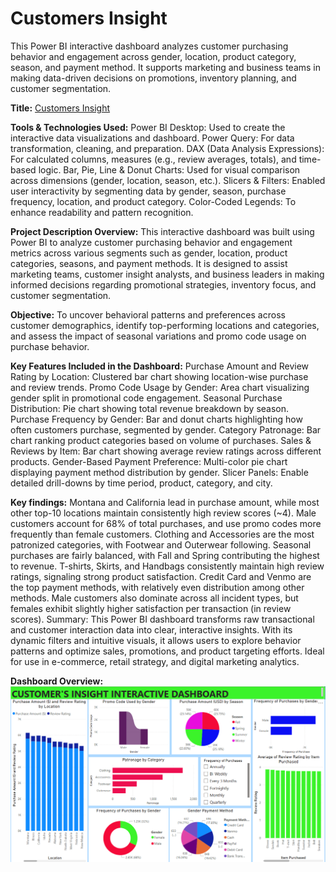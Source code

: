 # Customers Insight
This Power BI interactive dashboard analyzes customer purchasing behavior and engagement across gender, location, product category, season, and payment method. It supports marketing and business teams in making data-driven decisions on promotions, inventory planning, and customer segmentation.

**Title:** [Customers Insight](https://github.com/Osiwi/github.io/blob/main/Customer%20Insight.pbix)

**Tools & Technologies Used:**
Power BI Desktop: Used to create the interactive data visualizations and dashboard.
Power Query: For data transformation, cleaning, and preparation.
DAX (Data Analysis Expressions): For calculated columns, measures (e.g., review averages, totals), and time-based logic.
Bar, Pie, Line & Donut Charts: Used for visual comparison across dimensions (gender, location, season, etc.).
Slicers & Filters: Enabled user interactivity by segmenting data by gender, season, purchase frequency, location, and product category.
Color-Coded Legends: To enhance readability and pattern recognition.

**Project Description Overview:**
This interactive dashboard was built using Power BI to analyze customer purchasing behavior and engagement metrics across various segments such as gender, location, product categories, seasons, and payment methods. It is designed to assist marketing teams, customer insight analysts, and business leaders in making informed decisions regarding promotional strategies, inventory focus, and customer segmentation.

**Objective:**
To uncover behavioral patterns and preferences across customer demographics, identify top-performing locations and categories, and assess the impact of seasonal variations and promo code usage on purchase behavior.

**Key Features Included in the Dashboard:**
Purchase Amount and Review Rating by Location: Clustered bar chart showing location-wise purchase and review trends.
Promo Code Usage by Gender: Area chart visualizing gender split in promotional code engagement.
Seasonal Purchase Distribution: Pie chart showing total revenue breakdown by season.
Purchase Frequency by Gender: Bar and donut charts highlighting how often customers purchase, segmented by gender.
Category Patronage: Bar chart ranking product categories based on volume of purchases.
Sales & Reviews by Item: Bar chart showing average review ratings across different products.
Gender-Based Payment Preference: Multi-color pie chart displaying payment method distribution by gender.
Slicer Panels: Enable detailed drill-downs by time period, product, category, and city.

**Key findings:**
Montana and California lead in purchase amount, while most other top-10 locations maintain consistently high review scores (~4).
Male customers account for 68% of total purchases, and use promo codes more frequently than female customers.
Clothing and Accessories are the most patronized categories, with Footwear and Outerwear following.
Seasonal purchases are fairly balanced, with Fall and Spring contributing the highest to revenue.
T-shirts, Skirts, and Handbags consistently maintain high review ratings, signaling strong product satisfaction.
Credit Card and Venmo are the top payment methods, with relatively even distribution among other methods.
Male customers also dominate across all incident types, but females exhibit slightly higher satisfaction per transaction (in review scores).
Summary:
This Power BI dashboard transforms raw transactional and customer interaction data into clear, interactive insights. With its dynamic filters and intuitive visuals, it allows users to explore behavior patterns and optimize sales, promotions, and product targeting efforts. Ideal for use in e-commerce, retail strategy, and digital marketing analytics.

**Dashboard Overview:** 
![Customer-Insight.png](Customer-Insight.png)
